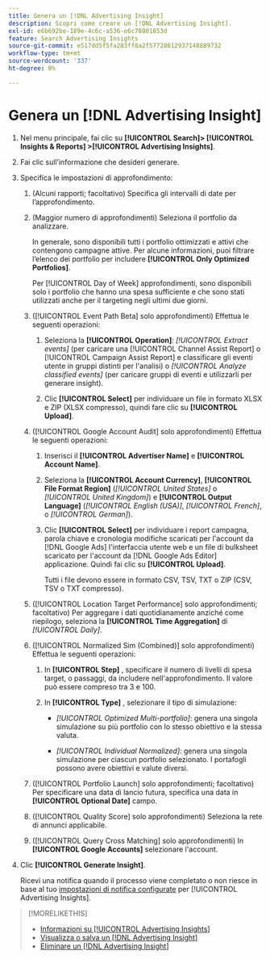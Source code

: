 ```yaml
---
title: Genera un [!DNL Advertising Insight]
description: Scopri come creare un [!DNL Advertising Insight].
exl-id: e6b692be-189e-4c6c-a536-e6c78801853d
feature: Search Advertising Insights
source-git-commit: e517dd5f5fa283ff8a2f57728612937148889732
workflow-type: tm+mt
source-wordcount: '337'
ht-degree: 0%

---
```


# Genera un [!DNL Advertising Insight]

1. Nel menu principale, fai clic su **[!UICONTROL Search]> [!UICONTROL Insights & Reports] >[!UICONTROL Advertising Insights]**.

2. Fai clic sull’informazione che desideri generare.

3. Specifica le impostazioni di approfondimento:

   1. (Alcuni rapporti; facoltativo) Specifica gli intervalli di date per l’approfondimento.

   2. (Maggior numero di approfondimenti) Seleziona il portfolio da analizzare.

      In generale, sono disponibili tutti i portfolio ottimizzati e attivi che contengono campagne attive. Per alcune informazioni, puoi filtrare l’elenco dei portfolio per includere **[!UICONTROL Only Optimized Portfolios]**.

      Per [!UICONTROL Day of Week] approfondimenti, sono disponibili solo i portfolio che hanno una spesa sufficiente e che sono stati utilizzati anche per il targeting negli ultimi due giorni.

   3. ([!UICONTROL Event Path Beta] solo approfondimenti) Effettua le seguenti operazioni:

      1. Seleziona la **[!UICONTROL Operation]**: *[!UICONTROL Extract events]* (per caricare una [!UICONTROL Channel Assist Report] o [!UICONTROL Campaign Assist Report] e classificare gli eventi utente in gruppi distinti per l&#39;analisi) o *[!UICONTROL Analyze classified events]* (per caricare gruppi di eventi e utilizzarli per generare insight).

      1. Clic **[!UICONTROL Select]** per individuare un file in formato XLSX e ZIP (XLSX compresso), quindi fare clic su **[!UICONTROL Upload]**.

   4. ([!UICONTROL Google Account Audit] solo approfondimenti) Effettua le seguenti operazioni:

      1. Inserisci il **[!UICONTROL Advertiser Name]** e **[!UICONTROL Account Name]**.

      1. Seleziona la **[!UICONTROL Account Currency]**, **[!UICONTROL File Format Region]** (*[!UICONTROL United States]* o *[!UICONTROL United Kingdom]*) e **[!UICONTROL Output Language]** (*[!UICONTROL English (USA)]*, *[!UICONTROL French]*, o *[!UICONTROL German]*).

      1. Clic **[!UICONTROL Select]** per individuare i report campagna, parola chiave e cronologia modifiche scaricati per l&#39;account da [!DNL Google Ads] l&#39;interfaccia utente web e un file di bulksheet scaricato per l&#39;account da [!DNL Google Ads Editor] applicazione. Quindi fai clic su **[!UICONTROL Upload]**.

         Tutti i file devono essere in formato CSV, TSV, TXT o ZIP (CSV, TSV o TXT compresso).

   5. ([!UICONTROL Location Target Performance] solo approfondimenti; facoltativo) Per aggregare i dati quotidianamente anziché come riepilogo, seleziona la **[!UICONTROL Time Aggregation]** di *[!UICONTROL Daily]*.

   6. ([!UICONTROL Normalized Sim (Combined)] solo approfondimenti) Effettua le seguenti operazioni:

      1. In **[!UICONTROL Step]** , specificare il numero di livelli di spesa target, o passaggi, da includere nell&#39;approfondimento. Il valore può essere compreso tra 3 e 100.

      1. In **[!UICONTROL Type]** , selezionare il tipo di simulazione:

         * *[!UICONTROL Optimized Multi-portfolio]*: genera una singola simulazione su più portfolio con lo stesso obiettivo e la stessa valuta.

         * *[!UICONTROL Individual Normalized]*: genera una singola simulazione per ciascun portfolio selezionato. I portafogli possono avere obiettivi e valute diversi.

   7. ([!UICONTROL Portfolio Launch] solo approfondimenti; facoltativo) Per specificare una data di lancio futura, specifica una data in **[!UICONTROL Optional Date]** campo.

   8. ([!UICONTROL Quality Score] solo approfondimenti) Seleziona la rete di annunci applicabile.

   9. ([!UICONTROL Query Cross Matching] solo approfondimenti) In **[!UICONTROL Google Accounts]** selezionare l&#39;account.

4. Clic **[!UICONTROL Generate Insight]**.

   Ricevi una notifica quando il processo viene completato o non riesce in base al tuo [impostazioni di notifica configurate](/help/search-social-commerce/notifications/notification-edit.md) per [!UICONTROL Advertising Insights].

>[!MORELIKETHIS]
>
>* [Informazioni su [!UICONTROL Advertising Insights]](insight-about.md)
>* [Visualizza o salva un [!DNL Advertising Insight]](insight-view-save.md)
>* [Eliminare un [!DNL Advertising Insight]](insight-delete.md)
